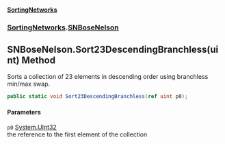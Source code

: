 #### [SortingNetworks](./index.md 'index')
### [SortingNetworks](./SortingNetworks.md 'SortingNetworks').[SNBoseNelson](./SortingNetworks-SNBoseNelson.md 'SortingNetworks.SNBoseNelson')
## SNBoseNelson.Sort23DescendingBranchless(uint) Method
Sorts a collection of 23 elements in descending order using branchless min/max swap.  
```csharp
public static void Sort23DescendingBranchless(ref uint p0);
```
#### Parameters
<a name='SortingNetworks-SNBoseNelson-Sort23DescendingBranchless(uint)-p0'></a>
`p0` [System.UInt32](https://docs.microsoft.com/en-us/dotnet/api/System.UInt32 'System.UInt32')  
the reference to the first element of the collection  
  

